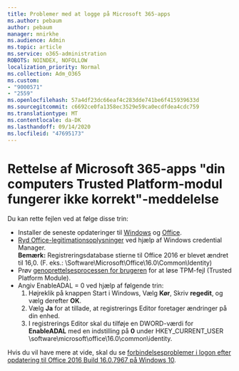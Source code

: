 ```yaml
---
title: Problemer med at logge på Microsoft 365-apps
ms.author: pebaum
author: pebaum
manager: mnirkhe
ms.audience: Admin
ms.topic: article
ms.service: o365-administration
ROBOTS: NOINDEX, NOFOLLOW
localization_priority: Normal
ms.collection: Adm_O365
ms.custom:
- "9000571"
- "2559"
ms.openlocfilehash: 57a4df23dc66eaf4c283dde741be6f415939633d
ms.sourcegitcommit: c6692ce0fa1358ec3529e59ca0ecdfdea4cdc759
ms.translationtype: MT
ms.contentlocale: da-DK
ms.lasthandoff: 09/14/2020
ms.locfileid: "47695173"
---
```

# <a name="fixing-the-microsoft-365-apps-your-computers-trusted-platform-module-is-not-functioning-properly-message"></a>Rettelse af Microsoft 365-apps "din computers Trusted Platform-modul fungerer ikke korrekt"-meddelelse

Du kan rette fejlen ved at følge disse trin:

- Installer de seneste opdateringer til [Windows](https://support.microsoft.com/help/4027667/windows-10-update) og [Office](https://support.office.com/article/update-office-and-your-computer-with-microsoft-update-2ab296f3-7f03-43a2-8e50-46de917611c5).
- [Ryd Office-legitimationsoplysninger](https://docs.microsoft.com/eoffice/troubleshoot/error-messages/another-account-already-signed-in#step-3-clear-cached-credentials-on-the-computer) ved hjælp af Windows credential Manager.<br/>
    **Bemærk:** Registreringsdatabase stierne til Office 2016 er blevet ændret til 16,0. (F. eks.: \Software\Microsoft\Office\16.0\Common\Identity\)
- Prøv [genoprettelsesprocessen for brugeren](https://docs.microsoft.com/office365/troubleshoot/administration/connection-issue-when-sign-in-office-2016#symptom-2) for at løse TPM-fejl (Trusted Platform Module).
- Angiv EnableADAL = 0 ved hjælp af følgende trin:  
    1. Højreklik på knappen Start i Windows, Vælg **Kør**, Skriv **regedit**, og vælg derefter **OK**.
    2. Vælg **Ja** for at tillade, at registrerings Editor foretager ændringer på din enhed.
    3. I registrerings Editor skal du tilføje en DWORD-værdi for **EnableADAL** med en indstilling på **0** under HKEY_CURRENT_USER \software\microsoft\office\16.0\common\identity.

Hvis du vil have mere at vide, skal du se [forbindelsesproblemer i logon efter opdatering til Office 2016 Build 16.0.7967 på Windows 10](https://docs.microsoft.com/office365/troubleshoot/administration/connection-issue-when-sign-in-office-2016).